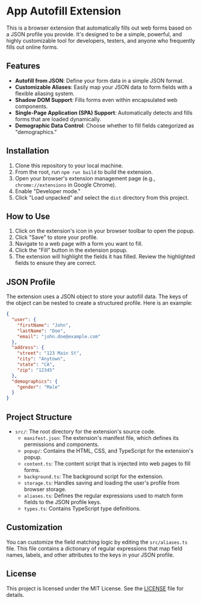 # App Autofill Extension

This is a browser extension that automatically fills out web forms based on a JSON profile you provide. It's designed to be a simple, powerful, and highly customizable tool for developers, testers, and anyone who frequently fills out online forms.

## Features

- **Autofill from JSON**: Define your form data in a simple JSON format.
- **Customizable Aliases**: Easily map your JSON data to form fields with a flexible aliasing system.
- **Shadow DOM Support**: Fills forms even within encapsulated web components.
- **Single-Page Application (SPA) Support**: Automatically detects and fills forms that are loaded dynamically.
- **Demographic Data Control**: Choose whether to fill fields categorized as "demographics."

## Installation

1.  Clone this repository to your local machine.
2.  From the root, run `npm run build` to build the extension.
3.  Open your browser's extension management page (e.g., `chrome://extensions` in Google Chrome).
4.  Enable "Developer mode."
5.  Click "Load unpacked" and select the `dist` directory from this project.

## How to Use

1.  Click on the extension's icon in your browser toolbar to open the popup.
2.  Click "Save" to store your profile.
3.  Navigate to a web page with a form you want to fill.
4.  Click the "Fill" button in the extension popup.
5.  The extension will highlight the fields it has filled. Review the highlighted fields to ensure they are correct.

## JSON Profile

The extension uses a JSON object to store your autofill data. The keys of the object can be nested to create a structured profile. Here is an example:

```json
{
  "user": {
    "firstName": "John",
    "lastName": "Doe",
    "email": "john.doe@example.com"
  },
  "address": {
    "street": "123 Main St",
    "city": "Anytown",
    "state": "CA",
    "zip": "12345"
  },
  "demographics": {
    "gender": "Male"
  }
}
```

## Project Structure

-   `src/`: The root directory for the extension's source code.
    -   `manifest.json`: The extension's manifest file, which defines its permissions and components.
    -   `popup/`: Contains the HTML, CSS, and TypeScript for the extension's popup.
    -   `content.ts`: The content script that is injected into web pages to fill forms.
    -   `background.ts`: The background script for the extension.
    -   `storage.ts`: Handles saving and loading the user's profile from browser storage.
    -   `aliases.ts`: Defines the regular expressions used to match form fields to the JSON profile keys.
    -   `types.ts`: Contains TypeScript type definitions.

## Customization

You can customize the field matching logic by editing the `src/aliases.ts` file. This file contains a dictionary of regular expressions that map field names, labels, and other attributes to the keys in your JSON profile.

## License

This project is licensed under the MIT License. See the [LICENSE](LICENSE) file for details.
